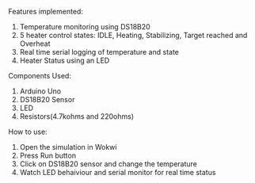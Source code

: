 Features implemented:
1. Temperature monitoring using DS18B20
2. 5 heater control states: IDLE, Heating, Stabilizing, Target reached and Overheat
3. Real time serial logging of temperature and state
4. Heater Status using an LED

Components Used:
1. Arduino Uno
2. DS18B20 Sensor
3. LED
4. Resistors(4.7kohms and 220ohms)

How to use:
1. Open the simulation in Wokwi
2. Press Run button
3. Click on DS18B20 sensor and change the temperature
4. Watch LED behaiviour and serial monitor for real time status
